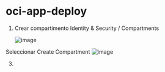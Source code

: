 # oci-app-deploy

1. Crear compartimento
   Identity & Security / Compartments
   
    ![image](https://github.com/rafopm/oci-app-deploy/assets/5562967/1b22bf2f-5c33-462f-9684-619dad48a610)
  
Seleccionar Create Compartment
![image](https://github.com/rafopm/oci-app-deploy/assets/5562967/d92011b1-0153-452a-91a9-6e54ce0f6d18)


   
3. 
